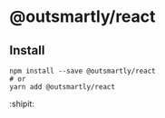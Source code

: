 # @outsmartly/react

## Install

```console
npm install --save @outsmartly/react
# or
yarn add @outsmartly/react
```

:shipit:

